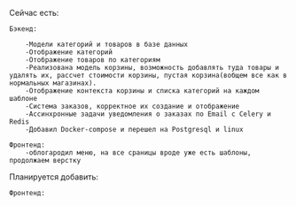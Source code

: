 Сейчас есть:

	Бэкенд:
	
		-Модели категорий и товаров в базе данных
		-Отображение категорий
		-Отображение товаров по категориям
		-Реализована модель корзины, возможность добавлять туда товары и удалять их, рассчет стоимости корзины, пустая корзина(вобщем все как в нормальных магазинах).
		-Отображение контекста корзины и списка категорий на каждом шаблоне
		-Система заказов, корректное их создание и отображение
		-Ассинхронные задачи уведомления о заказах по Email с Celery и Redis
		-Добавил Docker-compose и перешел на Postgresql и linux

	Фронтенд: 
		-облогародил меню, на все сраницы вроде уже есть шаблоны, продолжаем верстку
		
Планируется добавить:

	Фронтенд: 
